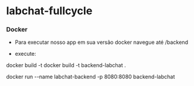 # labchat-fullcycle

### Docker

- Para executar nosso app em sua versão docker navegue até /backend

- execute:

docker build -t docker build -t backend-labchat .

docker run --name labchat-backend -p 8080:8080 backend-labchat